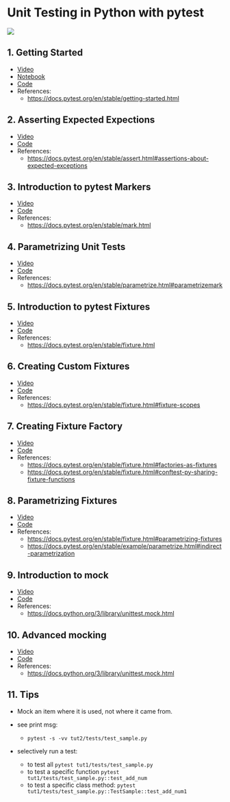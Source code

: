 # Unit Testing in Python with pytest

![](https://docs.pytest.org/en/latest/_static/pytest1.png)



## 1. Getting Started

- [Video](https://youtu.be/L6N3BgZh2AA)
- [Notebook](https://github.com/nikhilkumarsingh/pytest-tut/tree/master/Introduction.ipynb)
- [Code](https://github.com/nikhilkumarsingh/pytest-tut/tree/master/tut1)
- References:
  - https://docs.pytest.org/en/stable/getting-started.html

## 2. Asserting Expected Expections

- [Video](https://youtu.be/R7u8xWXCbGM)
- [Code](https://github.com/nikhilkumarsingh/pytest-tut/tree/master/tut2)
- References:
  - https://docs.pytest.org/en/stable/assert.html#assertions-about-expected-exceptions


## 3. Introduction to pytest Markers

- [Video](https://youtu.be/R7u8xWXCbGM)
- [Code](https://github.com/nikhilkumarsingh/pytest-tut/tree/master/tut3)
- References:
  - https://docs.pytest.org/en/stable/mark.html
  

## 4. Parametrizing Unit Tests

- [Video](https://youtu.be/XHEvvY1qjPY)
- [Code](https://github.com/nikhilkumarsingh/pytest-tut/tree/master/tut4)
- References:
  - https://docs.pytest.org/en/stable/parametrize.html#parametrizemark
  

## 5. Introduction to pytest Fixtures

- [Video](https://youtu.be/jmh1nKz7SjQ)
- [Code](https://github.com/nikhilkumarsingh/pytest-tut/tree/master/tut5)
- References:
  - https://docs.pytest.org/en/stable/fixture.html
  

## 6. Creating Custom Fixtures

- [Video](https://youtu.be/pFKHYekCqbU)
- [Code](https://github.com/nikhilkumarsingh/pytest-tut/tree/master/tut6)
- References:
  - https://docs.pytest.org/en/stable/fixture.html#fixture-scopes
  
  
## 7. Creating Fixture Factory

- [Video](https://youtu.be/TXj1aYldUsI)
- [Code](https://github.com/nikhilkumarsingh/pytest-tut/tree/master/tut7)
- References:
  - https://docs.pytest.org/en/stable/fixture.html#factories-as-fixtures
  - https://docs.pytest.org/en/stable/fixture.html#conftest-py-sharing-fixture-functions
  

## 8. Parametrizing Fixtures

- [Video](https://youtu.be/YmSYW-Ha78M)
- [Code](https://github.com/nikhilkumarsingh/pytest-tut/tree/master/tut8)
- References:
  - https://docs.pytest.org/en/stable/fixture.html#parametrizing-fixtures
  - https://docs.pytest.org/en/stable/example/parametrize.html#indirect-parametrization
  
## 9. Introduction to mock

- [Video](https://youtu.be/dw2eNCzwBkk)
- [Code](https://github.com/nikhilkumarsingh/pytest-tut/tree/master/tut9)
- References:
  - https://docs.python.org/3/library/unittest.mock.html


## 10. Advanced mocking

- [Video](https://youtu.be/M46H4GIdfl0)
- [Code](https://github.com/nikhilkumarsingh/pytest-tut/tree/master/tut10)
- References:
  - https://docs.python.org/3/library/unittest.mock.html


## 11. Tips
- Mock an item where it is used, not where it came from.

- see print msg:
  - `pytest -s -vv tut2/tests/test_sample.py`

- selectively run a test:
  - to test all
    `pytest tut1/tests/test_sample.py`
  - to test a specific function
    `pytest tut1/tests/test_sample.py::test_add_num`
  - to test a specific class method:
    `pytest tut1/tests/test_sample.py::TestSample::test_add_num1`

